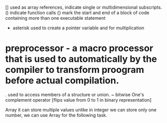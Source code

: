 [] used as array references, indicate single or multidimensional subscripts.
() indicate function calls
{} mark the start and end of a block of code containing more than one executable statement
* asterisk used to create a pointer variable and for multiplication
# preprocessor - a macro processor that is used to automatically by the compiler to transform proogram before actual compilation.
. used to access members of a structure or union.
~  bitwise One's complement operator  [flips value from 0 to 1 in binary representation]

Array
 it can store multiple values
 unlike in integer we can store only one number, we can use Array for the following task.

